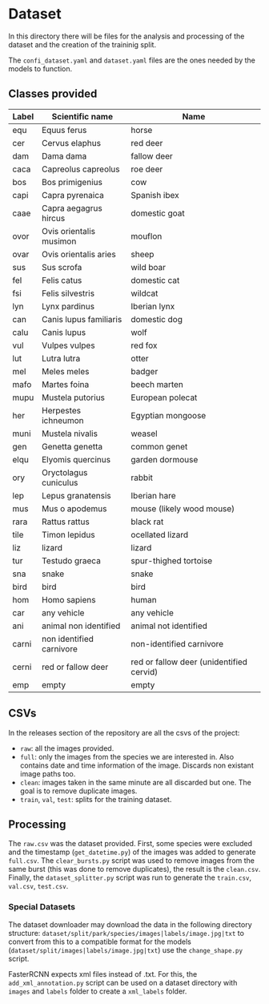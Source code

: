 # Dataset
In this directory there will be files for the analysis and processing of the dataset and the creation of the traininig split.

The `confi_dataset.yaml` and `dataset.yaml` files are the ones needed by the models to function.

## Classes provided
| Label | Scientific name          | Name                                     |
|-------|--------------------------|------------------------------------------|
| equ   | Equus ferus              | horse                                    |
| cer   | Cervus elaphus           | red deer                                 |
| dam   | Dama dama                | fallow deer                              |
| caca  | Capreolus capreolus      | roe deer                                 |
| bos   | Bos primigenius          | cow                                      |
| capi  | Capra pyrenaica          | Spanish ibex                             |
| caae  | Capra aegagrus hircus    | domestic goat                            |
| ovor  | Ovis orientalis musimon  | mouflon                                  |
| ovar  | Ovis orientalis aries    | sheep                                    |
| sus   | Sus scrofa               | wild boar                                |
| fel   | Felis catus              | domestic cat                             |
| fsi   | Felis silvestris         | wildcat                                  |
| lyn   | Lynx pardinus            | Iberian lynx                             |
| can   | Canis lupus familiaris   | domestic dog                             |
| calu  | Canis lupus              | wolf                                     |
| vul   | Vulpes vulpes            | red fox                                  |
| lut   | Lutra lutra              | otter                                    |
| mel   | Meles meles              | badger                                   |
| mafo  | Martes foina             | beech marten                             |
| mupu  | Mustela putorius         | European polecat                         |
| her   | Herpestes ichneumon      | Egyptian mongoose                        |
| muni  | Mustela nivalis          | weasel                                   |
| gen   | Genetta genetta          | common genet                             |
| elqu  | Elyomis quercinus        | garden dormouse                          |
| ory   | Oryctolagus cuniculus    | rabbit                                   |
| lep   | Lepus granatensis        | Iberian hare                             |
| mus   | Mus o apodemus           | mouse (likely wood mouse)                |
| rara  | Rattus rattus            | black rat                                |
| tile  | Timon lepidus            | ocellated lizard                         |
| liz   | lizard                   | lizard                                   |
| tur   | Testudo graeca           | spur-thighed tortoise                    |
| sna   | snake                    | snake                                    |
| bird  | bird                     | bird                                     |
| hom   | Homo sapiens             | human                                    |
| car   | any vehicle              | any vehicle                              |
| ani   | animal non identified    | animal not identified                    |
| carni | non identified carnivore | non-identified carnivore                 |
| cerni | red or fallow deer       | red or fallow deer (unidentified cervid) |
| emp   | empty                    | empty                                    |

## CSVs
In the releases section of the repository are all the csvs of the project:
- `raw`: all the images provided.
- `full`: only the images from the species we are interested in. Also contains date and time information of the image. Discards non existant image paths too.
- `clean`: images taken in the same minute are all discarded but one. The goal is to remove duplicate images.
- `train`, `val`, `test`: splits for the training dataset.

## Processing
The `raw.csv` was the dataset provided. First, some species were excluded and the timestamp (`get_datetime.py`) of the images was added to generate `full.csv`. The `clear_bursts.py` script was used to remove images from the same burst (this was done to remove duplicates), the result is the `clean.csv`. Finally, the `dataset_splitter.py` script was run to generate the `train.csv`, `val.csv`, `test.csv`.

### Special Datasets
The dataset downloader may download the data in the following directory structure: `dataset/split/park/species/images|labels/image.jpg|txt` to convert from this to a compatible format for the models (`dataset/split/images|labels/image.jpg|txt`) use the `change_shape.py` script.

FasterRCNN expects xml files instead of .txt. For this, the `add_xml_annotation.py` script can be used on a dataset directory with `images` and `labels` folder to create a `xml_labels` folder.